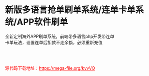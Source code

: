 # 新版多语言抢单刷单系统/连单卡单系统/APP软件刷单

全新定制海外APP刷单系统，前端带多语言php开发带连单<br>卡单玩法，设置连单后扣款不走余额，必须重新充值<br><br><br><br>


<p style="color: red;">源代码下载地址：<a href="https://mega-file.org/kvvVQ" style="color: red;">https://mega-file.org/kvvVQ</a></p>